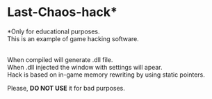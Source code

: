 # Last-Chaos-hack*
*Only for educational purposes.
<br>This is an example of game hacking software.

<br>When compiled will generate .dll file.
<br>When .dll injected the window with settings will apear.
<br>Hack is based on in-game memory rewriting by using static pointers.

Please, <b> DO NOT USE </b>it for bad purposes.
